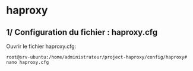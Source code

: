 # haproxy

## 1/ Configuration du fichier : haproxy.cfg

Ouvrir le fichier haproxy.cfg:
```
root@srv-ubuntu:/home/administrateur/project-haproxy/config/haproxy# nano haproxy.cfg
```
